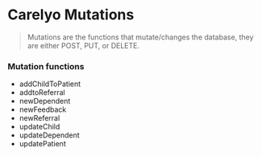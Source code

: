 # Carelyo Mutations

> Mutations are the functions that mutate/changes the database, they are either POST, PUT, or DELETE.

### Mutation functions

- addChildToPatient
- addtoReferral
- newDependent
- newFeedback
- newReferral
- updateChild
- updateDependent
- updatePatient
